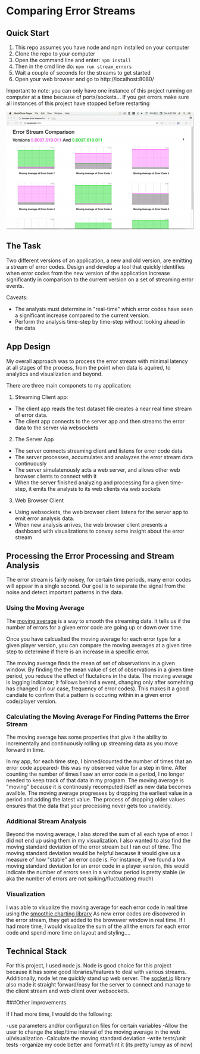 # Comparing Error Streams

## Quick Start

1. This repo assumes you have node and npm installed on your computer
2. Clone the repo to your computer
3. Open the command line and enter:  `npm install`
4. Then in the cmd line do:  `npm run stream_errors`
5. Wait a couple of seconds for the streams to get started
6. Open your web browser and go to http://localhost:8080/

Important to note: you can only have one instance of this project running on computer at a time because of ports/sockets...
If you get errors make sure all instances of this project have stopped before restarting

![](https://github.com/j9recurses/comparing_error_streams/blob/master/error_stream_gif.gif)

## The Task

Two different versions of an application, a new and old version, are emitting a stream of error codes.
Design and develop a tool that quickly identifies when error codes
from the new version of the application increase significantly
in comparison to the current version on a set of streaming error events.

Caveats:
  - The analysis must determine in "real-time" which error codes have seen a significant increase compared to the current version.
  - Perform the analysis time-step by time-step without looking ahead in the data

## App Design

My overall approach was to process the error stream with minimal latency at all stages of the process, from the point when data is aquired, to analytics and visualization and beyond.

There are three main componets to my application:

1. Streaming Client app:
  - The client app reads the test dataset file creates a near real time stream of error data.
  - The client app connects to the server app and then streams the error data to the server via websockets

2. The Server App
  - The server connects streaming client and listens for error code data
  - The server processes, accumulates and analayzes the error stream data continuously
  - The server simulatenously acts a web server, and allows other web browser clients to connect with it
  - When the server finished analyzing and processing for a given time-step, it emits the analysis to its web clients via web sockets

3. Web Browser Client
  - Using websockets, the web browser client listens for the server app to emit error analysis data.
  - When new analysis arrives, the web browser client presents a dashboard with visualizations to convey some insight about the error stream

## Processing the Error Processing and Stream Analysis

The error stream is fairly noisey, for certain time periods, many error codes will appear in a single second.
Our goal is to separate the signal from the noise and detect important patterns in the data.

### Using the Moving Average
The [moving average](https://en.wikipedia.org/wiki/Moving_average) is a way to smooth the streaming data.
It tells us if the number of errors for a given error code are going up or down over time.

Once you have calcualted the moving average for each error type for a given player version, you can compare the moving averages at a given time step
to determine if there is an increase in a specific error.

The moving average finds the mean of set of observations in a given window.
By finding the the mean value of set of observations in a given time period, you reduce the effect of fluctations in the data.
The moving average is lagging indicator; it follows behind a event, changing only after somehting has changed (in our case, frequency of error codes).
This makes it a good candiate to confirm that a pattern is occuring within in a given error code/player version.

### Calculating the Moving Average For Finding Patterns the Error Stream

The moving average has some properties that give it the ability to incrementally and continuously rolling up streaming data
as you move forward in time.

In my app, for each time step, I binned/counted the number of times that an error code appeared- this was my observed value for a step in time.
After counting the number of times I saw an error code in a period, I no longer needed to keep track of that data in my program.
The moving average is "moving" because it is continously recomputed itself as new data becomes availble.
The moving average progresses by dropping the earliest value in a period and adding the latest value.
The process of dropping older values ensures that the data that your processing never gets too unwieldy.

### Additional Stream Analysis
Beyond the moving average, I also stored the sum of all each type of error. I did not end up using them in my visualization.
I also wanted to also find the moving standard deviation of the error stream but I ran out of time.
The moving standard deviation would be helpful because it would give us a measure of how "stable" an error code is.
For instance, if we found a low moving standard deviation for an error code in a player version, this would indicate the number of errors seen in a window period is pretty stable (ie aka the number of errors are not spiking/fluctuationg much)

### Visualization
I was able to visualize the moving average for each error code in real time using the [smoothie charting library](https://github.com/joewalnes/smoothie)
As new error codes are discovered in the error stream, they get added to the browswer window in real time.
If I had more time, I would visualize the sum of the all the errors for each error code and spend more time on layout and styling....

## Technical Stack
For this project, I used node js.
Node is good choice for this project because it has some good libraries/features to deal with various streams.
Additionally, node let me quickly stand up web server. The [socket.io](https://socket.io/) library also made it straight forward/easy for the server to connect and manage to the client stream and web client over websockets.

###Other improvements

If I had more time, I would do the following:

-use parameters and/or configuration files for certain variables
-Allow the user to change the step/time interval of the moving average in the web ui/visualization
-Calculate the moving standard deviation
-write tests/unit tests
-organize my code better and format/lint it (its pretty lumpy as of now)
